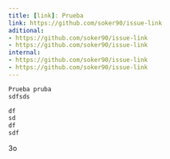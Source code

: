 ```yaml
---
title: [link]: Prueba
link: https://github.com/soker90/issue-link
aditional:
- https://github.com/soker90/issue-link
- https://github.com/soker90/issue-link
internal:
- https://github.com/soker90/issue-link
- https://github.com/soker90/issue-link
---
```

```Markdown
Prueba pruba
sdfsds

df
sd
df
sdf
```
3o